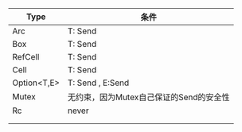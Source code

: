 | Type        | 条件                                    |
| ----------- | --------------------------------------- |
| Arc<T>      | T: Send                                 |
| Box<T>      | T: Send                                 |
| RefCell<T>  | T: Send                                 |
| Cell<T>     | T: Send                                 |
| Option<T,E> | T: Send , E:Send                        |
| Mutex<T>    | 无约束，因为Mutex自己保证的Send的安全性 |
| Rc<T>       | never                                   |
|             |                                         |
|             |                                         |



